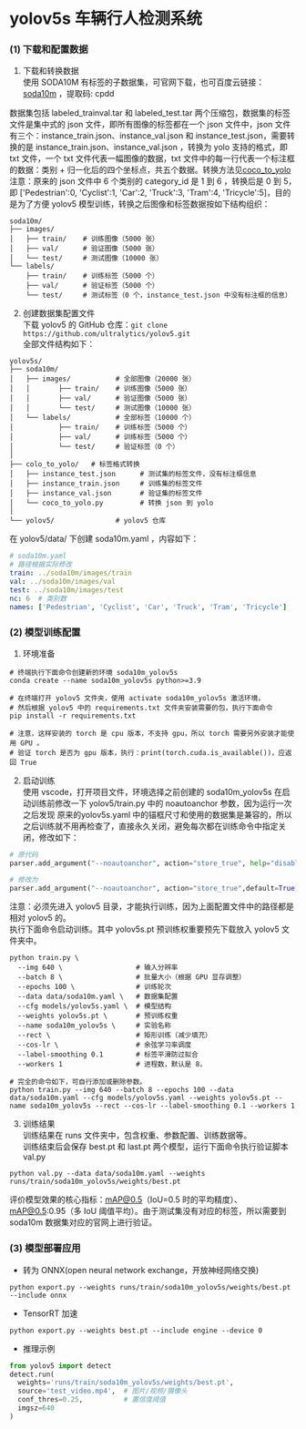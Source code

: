 # yolov5s 车辆行人检测系统
### (1) 下载和配置数据
1. 下载和转换数据  
使用 SODA10M 有标签的子数据集，可官网下载，也可百度云链接：[soda10m](https://pan.baidu.com/s/1KRJW_gcc_Zox6pOL4tWboA) ，提取码: cpdd

数据集包括 labeled_trainval.tar 和 labeled_test.tar 两个压缩包，数据集的标签文件是集中式的 json 文件，即所有图像的标签都在一个 json 文件中，json 文件有三个：instance_train.json、instance_val.json 和 instance_test.json，需要转换的是 instance_train.json、instance_val.json ，转换为 yolo 支持的格式，即 txt 文件，一个 txt 文件代表一幅图像的数据，txt 文件中的每一行代表一个标注框的数据：类别 + 归一化后的四个坐标点，共五个数据。转换方法见[coco_to_yolo](./coco_to_yolo/json_to_yolo.py)  
注意：原来的 json 文件中 6 个类别的 category_id 是 1 到 6 ，转换后是 0 到 5，即 ['Pedestrian':0, 'Cyclist':1, 'Car':2, 'Truck':3, 'Tram':4, 'Tricycle':5]，目的是为了方便 yolov5 模型训练，转换之后图像和标签数据按如下结构组织：
```
soda10m/
├── images/
│   ├── train/    # 训练图像（5000 张）
│   ├── val/      # 验证图像（5000 张）
│   └── test/     # 测试图像（10000 张）
└── labels/
    ├── train/    # 训练标签（5000 个）
    ├── val/      # 验证标签（5000 个）
    └── test/     # 测试标签（0 个，instance_test.json 中没有标注框的信息）
```
2. 创建数据集配置文件  
下载 yolov5 的 GitHub 仓库：`git clone https://github.com/ultralytics/yolov5.git`   
全部文件结构如下：
```
yolov5s/
├── soda10m/
│   ├── images/           # 全部图像（20000 张）
│   │       ├── train/    # 训练图像（5000 张）
│   │       ├── val/      # 验证图像（5000 张）
│   │       └── test/     # 测试图像（10000 张）
│   └── labels/           # 全部标签（10000 个）
│           ├── train/    # 训练标签（5000 个）
│           ├── val/      # 训练标签（5000 个）
│           └── test/     # 验证标签（0 个）
│
├── colo_to_yolo/   # 标签格式转换
│   ├── instance_test.json      # 测试集的标签文件，没有标注框信息
│   ├── instance_train.json     # 训练集的标签文件
│   ├── instance_val.json       # 验证集的标签文件
│   └── coco_to_yolo.py         # 转换 json 到 yolo  
│
└── yolov5/               # yolov5 仓库   
```
在 yolov5/data/ 下创建 soda10m.yaml ，内容如下：
```yaml
# soda10m.yaml 
# 路径根据实际修改
train: ../soda10m/images/train
val: ../soda10m/images/val
test: ../soda10m/images/test
nc: 6  # 类别数
names: ['Pedestrian', 'Cyclist', 'Car', 'Truck', 'Tram', 'Tricycle']
```
### (2) 模型训练配置
1. 环境准备  
```
# 终端执行下面命令创建新的环境 soda10m_yolov5s
conda create --name soda10m_yolov5s python>=3.9 

# 在终端打开 yolov5 文件夹，使用 activate soda10m_yolov5s 激活环境，
# 然后根据 yolov5 中的 requirements.txt 文件夹安装需要的包，执行下面命令
pip install -r requirements.txt

# 注意，这样安装的 torch 是 cpu 版本，不支持 gpu，所以 torch 需要另外安装才能使用 GPU 。
# 验证 torch 是否为 gpu 版本，执行：print(torch.cuda.is_available())，应返回 True
```
2. 启动训练  
使用 vscode，打开项目文件，环境选择之前创建的 soda10m_yolov5s 
在启动训练前修改一下 yolov5/train.py 中的 noautoanchor 参数，因为运行一次之后发现 原来的yolov5s.yaml 中的锚框尺寸和使用的数据集是兼容的，所以之后训练就不用再检查了，直接永久关闭，避免每次都在训练命令中指定关闭，修改如下：
```python
# 原代码
parser.add_argument("--noautoanchor", action="store_true", help="disable AutoAnchor")

# 修改为
parser.add_argument("--noautoanchor", action="store_true",default=True, help="disable AutoAnchor")
```
注意：必须先进入 yolov5 目录，才能执行训练，因为上面配置文件中的路径都是相对 yolov5 的。  
执行下面命令启动训练。其中 yolov5s.pt 预训练权重要预先下载放入 yolov5 文件夹中。
```
python train.py \
  --img 640 \                  # 输入分辨率
  --batch 8 \                  # 批量大小（根据 GPU 显存调整）
  --epochs 100 \               # 训练轮次
  --data data/soda10m.yaml \   # 数据集配置
  --cfg models/yolov5s.yaml \  # 模型结构
  --weights yolov5s.pt \       # 预训练权重
  --name soda10m_yolov5s \     # 实验名称
  --rect \                     # 矩形训练（减少填充）
  --cos-lr \                   # 余弦学习率调度
  --label-smoothing 0.1        # 标签平滑防过拟合
  --workers 1                  # 进程数，默认是 8，

# 完全的命令如下，可自行添加或删除参数。
python train.py --img 640 --batch 8 --epochs 100 --data data/soda10m.yaml --cfg models/yolov5s.yaml --weights yolov5s.pt --name soda10m_yolov5s --rect --cos-lr --label-smoothing 0.1 --workers 1
```
3. 训练结果  
训练结果在 runs 文件夹中，包含权重、参数配置、训练数据等。  
训练结束后会保存 best.pt 和 last.pt 两个模型，运行下面命令执行验证脚本 val.py
```
python val.py --data data/soda10m.yaml --weights runs/train/soda10m_yolov5s/weights/best.pt
```
评价模型效果的核心指标：mAP@0.5（IoU=0.5 时的平均精度）、mAP@0.5:0.95（多 IoU 阈值平均）。由于测试集没有对应的标签，所以需要到 soda10m 数据集对应的官网上进行验证。  
### (3) 模型部署应用 
* 转为 ONNX(open neural network exchange，开放神经网络交换) 
```
python export.py --weights runs/train/soda10m_yolov5s/weights/best.pt --include onnx
```
* TensorRT 加速
```
python export.py --weights best.pt --include engine --device 0
```
* 推理示例  
```python
from yolov5 import detect
detect.run(
  weights='runs/train/soda10m_yolov5s/weights/best.pt',
  source='test_video.mp4',  # 图片/视频/摄像头
  conf_thres=0.25,          # 置信度阈值
  imgsz=640
)
```